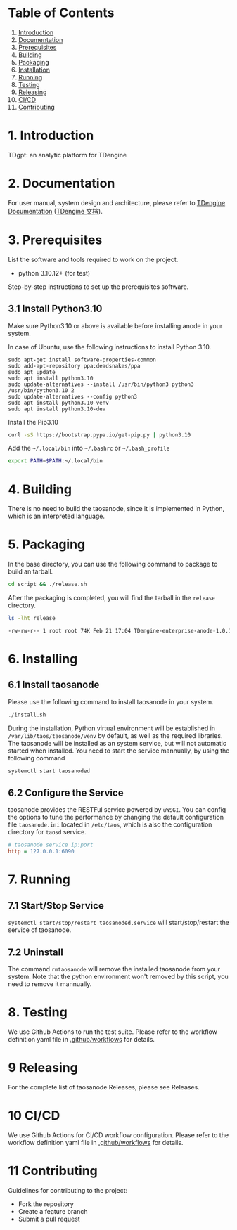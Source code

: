 # Table of Contents

1. [Introduction](#1-introduction)
1. [Documentation](#2-documentation)
1. [Prerequisites](#3-prerequisites)
1. [Building](#4-building)
1. [Packaging](#5-packaging)
1. [Installation](#6-installing)
1. [Running](#7-running)
1. [Testing](#8-testing)
1. [Releasing](#9-releasing)
1. [CI/CD](#10-cicd)
1. [Contributing](#11-contributing)

# 1. Introduction

TDgpt: an analytic platform for TDengine

# 2. Documentation

For user manual, system design and architecture, please refer to [TDengine Documentation](https://docs.tdengine.com/next) ([TDengine 文档](https://docs.taosdata.com/next)).

# 3. Prerequisites

List the software and tools required to work on the project.

- python 3.10.12+ (for test)

Step-by-step instructions to set up the prerequisites software.

## 3.1 Install Python3.10
Make sure Python3.10 or above is available before installing anode in your system.

In case of Ubuntu, use the following instructions to install Python 3.10.

```
sudo apt-get install software-properties-common
sudo add-apt-repository ppa:deadsnakes/ppa
sudo apt update
sudo apt install python3.10
sudo update-alternatives --install /usr/bin/python3 python3 /usr/bin/python3.10 2
sudo update-alternatives --config python3
sudo apt install python3.10-venv
sudo apt install python3.10-dev
```

Install the Pip3.10

```bash
curl -sS https://bootstrap.pypa.io/get-pip.py | python3.10
```

Add the ``~/.local/bin`` into ``~/.bashrc`` or ``~/.bash_profile``

```bash
export PATH=$PATH:~/.local/bin
```

# 4. Building
There is no need to build the taosanode, since it is implemented in Python, which is an interpreted language.


# 5. Packaging
In the base directory, you can use the following command to package to build an tarball.

```bash
cd script && ./release.sh
```

After the packaging is completed, you will find the tarball in the `release` directory.

```bash
ls -lht release

-rw-rw-r-- 1 root root 74K Feb 21 17:04 TDengine-enterprise-anode-1.0.1.tar.gz
```

# 6. Installing

## 6.1 Install taosanode

Please use the following command to install taosanode in your system.

```bash
./install.sh
```

During the installation, Python virtual environment will be established in `/var/lib/taos/taosanode/venv` by default, as well as the required libraries.
The taosanode will be installed as an system service, but will not automatic started when installed. You need to start the service mannually, by using the following command

```bash
systemctl start taosanoded
```

## 6.2 Configure the Service
taosanode provides the RESTFul service powered by `uWSGI`. You can config the options to tune the 
performance by changing the default configuration file `taosanode.ini` located in `/etc/taos`, which is also the configuration directory for `taosd` service.

```ini
# taosanode service ip:port
http = 127.0.0.1:6090
```

# 7. Running
## 7.1 Start/Stop Service
`systemctl start/stop/restart taosanoded.service` will start/stop/restart the service of taosanode.


## 7.2 Uninstall
The command `rmtaosanode` will remove the installed taosanode from your system. Note that the python environment won't removed by this script, you need to remove it mannually.

# 8. Testing

We use Github Actions to run the test suite. Please refer to the workflow definition yaml file in [.github/workflows](../../.github/workflows/) for details.

# 9 Releasing

For the complete list of taosanode Releases, please see Releases.

# 10 CI/CD

We use Github Actions for CI/CD workflow configuration. Please refer to the workflow definition yaml file in [.github/workflows](../../.github/workflows/) for details.

# 11 Contributing

Guidelines for contributing to the project:

- Fork the repository
- Create a feature branch
- Submit a pull request


